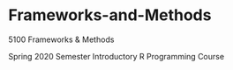 # Frameworks-and-Methods
5100 Frameworks &amp; Methods

Spring 2020 Semester
Introductory R Programming Course
